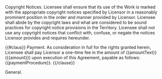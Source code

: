 Copyright Notices. Licensee shall ensure that its use of the Work is marked with the appropriate copyright notices specified by Licensor in a reasonably prominent position in the order and manner provided by Licensor. Licensee shall abide by the copyright laws and what are considered to be sound practices for copyright notice provisions in the Territory. Licensee shall not use any copyright notices that conflict with, confuse, or negate the notices Licensor provides and requires hereunder.

{{#claus}}
Payment. As consideration in full for the rights granted herein, Licensee shall pay Licensor a one-time fee in the amount of {{amountText}} ({{amount}}) upon execution of this Agreement, payable as follows: {{paymentProcedure}}.
{{/clause}}

General.

